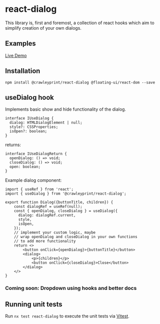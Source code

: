 # react-dialog

This library is, first and foremost, a collection of react hooks which aim to simplify
creation of your own dialogs.

## Examples

[Live Demo](http://crawleyprint.github.io/react-dialog/)

## Installation

```
npm install @crawleyprint/react-dialog @floating-ui/react-dom --save
```

## useDialog hook

Implements basic show and hide functionality of the dialog.

```
interface IUseDialog {
  dialog: HTMLDialogElement | null;
  style?: CSSProperties;
  isOpen?: boolean;
}
```

returns:

```
interface IUseDialogReturn {
  openDialog: () => void;
  closeDialog: () => void;
  open: boolean;
}
```

Example dialog component:

```
import { useRef } from 'react';
import { useDialog } from '@crawleyprint/react-dialog';

export function Dialog({buttonTitle, children}) {
    const dialogRef = useRef(null);
    const { openDialog, closeDialog } = useDialog({
      dialog: dialogRef.current,
      style,
      isOpen,
    });
    // implement your custom logic, maybe
    // wrap openDialog and closeDialog in your own functions
    // to add more functionality
    return <>
        <button onClick={openDialog}>{buttonTitle}</button>
        <dialog>
            <p>{children}</p>
            <button onClick={closeDialog}>Close</button>
        </dialog>
    </>
}
```

### Coming soon: Dropdown using hooks and better docs

## Running unit tests

Run `nx test react-dialog` to execute the unit tests via [Vitest](https://vitest.dev/).
